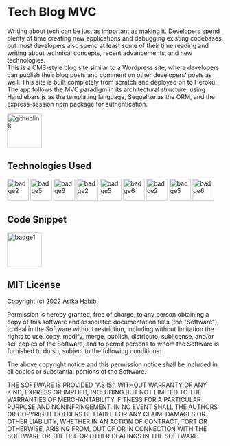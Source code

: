 # Tech Blog MVC
Writing about tech can be just as important as making it. Developers spend plenty of time creating new applications and debugging existing codebases, but most developers also spend at least some of their time reading and writing about technical concepts, recent advancements, and new technologies. 
<br>
This is a CMS-style blog site similar to a Wordpress site, where developers can publish their blog posts and comment on other developers’ posts as well. This site is built completely from scratch and deployed on to Heroku. The app follows the MVC paradigm in its architectural structure, using Handlebars.js as the templating language, Sequelize as the ORM, and the express-session npm package for authentication.


<img width="80" alt = githublink src = https://img.shields.io/badge/-GitHub%20Link-pink>


<h2> Technologies Used </h2>

<img width="50" alt="badge2" src="https://img.shields.io/badge/-JavaScript-blue">
<img width="50" alt="badge5" src="https://img.shields.io/badge/-Package.Json-yellow"> 
<img width="50" alt="badge6" src="https://img.shields.io/badge/-Heroku-green"> 
<img width="50" alt="badge2" src="https://img.shields.io/badge/-handlebars.js-yellowgreen">
<img width="50" alt="badge5" src="https://img.shields.io/badge/-express--session-red"> 
<img width="50" alt="badge6" src="https://img.shields.io/badge/-MYSQL-blue"> 
<img width="50" alt="badge2" src="https://img.shields.io/badge/-Sequelize-orange">
<img width="50" alt="badge5" src="https://img.shields.io/badge/-express--session-red"> 
<img width="50" alt="badge6" src="https://img.shields.io/badge/-dotenv-ff69b4"> 


<h2> Code Snippet </h2>




<img width="80" alt="badge1" src="https://img.shields.io/badge/License-MIT-lightgrey">
<h2>MIT License </h2>

Copyright (c) 2022 Asika Habib

Permission is hereby granted, free of charge, to any person obtaining a copy
of this software and associated documentation files (the "Software"), to deal
in the Software without restriction, including without limitation the rights
to use, copy, modify, merge, publish, distribute, sublicense, and/or sell
copies of the Software, and to permit persons to whom the Software is
furnished to do so, subject to the following conditions:

The above copyright notice and this permission notice shall be included in all
copies or substantial portions of the Software.

THE SOFTWARE IS PROVIDED "AS IS", WITHOUT WARRANTY OF ANY KIND, EXPRESS OR
IMPLIED, INCLUDING BUT NOT LIMITED TO THE WARRANTIES OF MERCHANTABILITY,
FITNESS FOR A PARTICULAR PURPOSE AND NONINFRINGEMENT. IN NO EVENT SHALL THE
AUTHORS OR COPYRIGHT HOLDERS BE LIABLE FOR ANY CLAIM, DAMAGES OR OTHER
LIABILITY, WHETHER IN AN ACTION OF CONTRACT, TORT OR OTHERWISE, ARISING FROM,
OUT OF OR IN CONNECTION WITH THE SOFTWARE OR THE USE OR OTHER DEALINGS IN THE
SOFTWARE.
